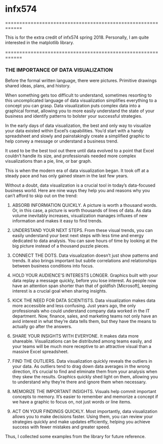 # infx574

============================================================

This is for the extra credit of infx574 spring 2018.
Personally, I am quite interested in the matplotlib library.

============================================================

### THE IMPORTANCE OF DATA VISUALIZATION

Before the formal written language, there were pictures. Primitive drawings shared ideas, plans, and history.

When something gets too difficult to understand, sometimes resorting to this uncomplicated language of data visualization simplifies everything to a concept you can grasp. Data visualization puts complex data into a graphical format, allowing you to more easily understand the state of your business and identify patterns to bolster your successful strategies.

In the early days of data visualization, the best and only way to visualize your data existed within Excel’s capabilities. You’d start with a handy spreadsheet and slowly and painstakingly create a simplified graphic to help convey a message or understand a business trend.

It used to be the best tool out there until data evolved to a point that Excel couldn’t handle its size, and professionals needed more complex visualizations than a pie, line, or bar graph.

This is when the modern era of data visualization began. It took off at a steady pace and has only gained steam in the last few years.

Without a doubt, data visualization is a crucial tool in today’s data-focused business world. Here are nine ways they help you and reasons why you can’t afford to skip out on the trend:

1. ABSORB INFORMATION QUICKLY.
A picture is worth a thousand words. Or, in this case, a picture is worth thousands of lines of data. As data volume inevitably increases, visualization manages influxes of new information and makes it easy to find trends.

2. UNDERSTAND YOUR NEXT STEPS.
From these visual trends, you can easily understand your best next steps with less time and energy dedicated to data analysis. You can save hours of time by looking at the big picture instead of a thousand puzzle pieces.

3. CONNECT THE DOTS.
Data visualization doesn’t just show patterns and trends. It also brings important but subtle correlations and relationships between business conditions into focus.

4. HOLD YOUR AUDIENCE’S INTERESTS LONGER.
Graphics built with your data replay a message quickly, before you lose interest. As people now have an attention span shorter than that of goldfish [Microsoft], keeping interest is a crucial goal when sharing insights.

5. KICK THE NEED FOR DATA SCIENTISTS.
Data visualization makes data more accessible and less confusing. Just years ago, the only professionals who could understand company data worked in the IT department. Now, finance, sales, and marketing teams not only have an avid interest in what they’re data tells them, but they have the means to actually go after the answers.

6. SHARE YOUR INSIGHTS WITH EVERYONE.
It makes data more shareable. Visualizations can be distributed among teams easily, and your teams will be much more receptive to an attractive visual than a massive Excel spreadsheet.

7. FIND THE OUTLIERS.
Data visualization quickly reveals the outliers in your data. As outliers tend to drag down data averages in the wrong direction, it’s crucial to find and eliminate them from your analysis when they skew the results. Graphics quickly shed light on them, allowing you to understand why they’re there and ignore them when necessary.

8. MEMORIZE THE IMPORTANT INSIGHTS.
Visuals help commit important concepts to memory. It’s easier to remember and memorize a concept if we have a graphic to focus on, not just words or line items.

9. ACT ON YOUR FINDINGS QUICKLY.
Most importantly, data visualization allows you to make decisions faster. Using them, you can review your strategies quickly and make updates efficiently, helping you achieve success with fewer mistakes and greater speed.

Thus, I collected some examples from the library for future reference.
